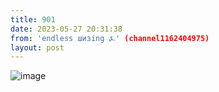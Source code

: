 ```yaml
---
title: 901
date: 2023-05-27 20:31:38
from: 'endless шизing ⍼' (channel1162404975)
layout: post
---
```


![image](photos/photo_56@27-05-2023_20-31-38.jpg)


